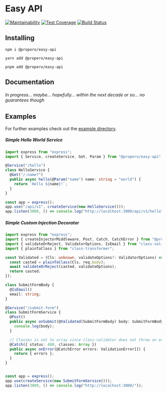 # Easy API

[![Maintainability](https://api.codeclimate.com/v1/badges/d843b9fcb8d7fe37a6f5/maintainability)](https://codeclimate.com/github/propero-oss/easy-api/maintainability)
[![Test Coverage](https://api.codeclimate.com/v1/badges/d843b9fcb8d7fe37a6f5/test_coverage)](https://codeclimate.com/github/propero-oss/easy-api/test_coverage)
[![Build Status](https://app.travis-ci.com/propero-oss/easy-api.svg?branch=master)](https://app.travis-ci.com/propero-oss/easy-api)

## Installing
```shell
npm i @propero/easy-api
```
```shell
yarn add @propero/easy-api
```
```shell
pnpm add @propero/easy-api
```

## Documentation

###### In progress... maybe... hopefully... within the next decade or so... no guarantees though

## Examples

For further examples check out the [example directory](example).

##### Simple Hello World Service
```typescript
import express from "express";
import { Service, createService, Get, Param } from "@propero/easy-api";

@Service("/hello")
class HelloService {
  @Get("/:name?")
  public async hello(@Param("name") name: string = "world") {
    return `Hello ${name}!`;
  }
}

const app = express();
app.use("/api/v1", createService(new HelloService()));
app.listen(3000, () => console.log("http://localhost:3000/api/v1/hello"));
```

##### Simple Custom Injection Decorator
```typescript
import express from "express";
import { createInjectorMiddleware, Post, Catch, CatchError } from "@propero/easy-api";
import { validateOrReject, ValidatorOptions, IsEmail } from "class-validator";
import { plainToClass } from "class-transformer";

const Validated = (Cls: unknown, validateOptions?: ValidatorOptions) => createInjectorMiddleware(() => async (req) => {
  const casted = plainToClass(Cls, req.body);
  await validateOrReject(casted, validateOptions);
  return casted;
});

class SubmitFormBody {
  @IsEmail()
  email: string;
}

@Service("/submit-form")
class SubmitFormService {
  @Post()
  public async onSubmit(@Validated(SubmitFormBody) body: SubmitFormBody) {
    console.log(body);
  }

  // Classes is set to array since class-validator does not throw an error but an array of errors
  @Catch({ status: 400, classes: Array })
  public async onError(@CatchError errors: ValidationError[]) {
    return { errors };
  }
}


const app = express();
app.use(createService(new SubmitFormService()));
app.listen(3000, () => console.log("http://localhost:3000/"));
```
